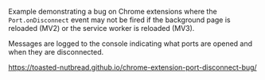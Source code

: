 Example demonstrating a bug on Chrome extensions where the `Port.onDisconnect` event may not be fired
if the background page is reloaded (MV2) or the service worker is reloaded (MV3).

Messages are logged to the console indicating what ports are opened and when they are disconnected.

https://toasted-nutbread.github.io/chrome-extension-port-disconnect-bug/
